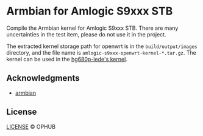 # Armbian for Amlogic S9xxx STB

Compile the Armbian kernel for Amlogic S9xxx STB. There are many uncertainties in the test item, please do not use it in the project.

The extracted kernel storage path for openwrt is in the `build/output/images` directory, and the file name is `amlogic-s9xxx-openwrt-kernel-*.tar.gz`. The kernel can be used in the [hg680p-lede's kernel](https://github.com/aeroslubis/hg680p-lede/tree/main/amlogic-s9xxx/amlogic-kernel/kernel).

## Acknowledgments

- [armbian](https://github.com/armbian/build)

## License

[LICENSE](https://github.com/ophub/build-armbian/blob/main/LICENSE) © OPHUB

